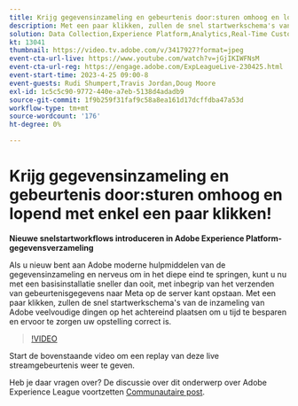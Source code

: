 ```yaml
---
title: Krijg gegevensinzameling en gebeurtenis door:sturen omhoog en lopend met enkel een paar klikken!
description: Met een paar klikken, zullen de snel startwerkschema's van de inzameling van Adobe veelvoudige dingen op het achtereind plaatsen om u tijd te besparen en ervoor te zorgen uw opstelling correct is.
solution: Data Collection,Experience Platform,Analytics,Real-Time Customer Data Platform,Customer Journey Analytics
kt: 13041
thumbnail: https://video.tv.adobe.com/v/3417927?format=jpeg
event-cta-url-live: https://www.youtube.com/watch?v=jGjIKIWFNsM
event-cta-url-reg: https://engage.adobe.com/ExpLeagueLive-230425.html
event-start-time: 2023-4-25 09:00-8
event-guests: Rudi Shumpert,Travis Jordan,Doug Moore
exl-id: 1c5c5c90-9772-440e-a7eb-5138d4adadb9
source-git-commit: 1f9b259f31faf9c58a8ea161d17dcffdba47a53d
workflow-type: tm+mt
source-wordcount: '176'
ht-degree: 0%

---
```


# Krijg gegevensinzameling en gebeurtenis door:sturen omhoog en lopend met enkel een paar klikken!

**Nieuwe snelstartworkflows introduceren in Adobe Experience Platform-gegevensverzameling**

Als u nieuw bent aan Adobe moderne hulpmiddelen van de gegevensinzameling en nerveus om in het diepe eind te springen, kunt u nu met een basisinstallatie sneller dan ooit, met inbegrip van het verzenden van gebeurtenisgegevens naar Meta op de server kant opstaan. Met een paar klikken, zullen de snel startwerkschema&#39;s van de inzameling van Adobe veelvoudige dingen op het achtereind plaatsen om u tijd te besparen en ervoor te zorgen uw opstelling correct is.

>[!VIDEO](https://video.tv.adobe.com/v/3417927/?quality=12&learn=on)

Start de bovenstaande video om een replay van deze live streamgebeurtenis weer te geven.

Heb je daar vragen over? De discussie over dit onderwerp over Adobe Experience League voortzetten [Communautaire post](https://experienceleaguecommunities.adobe.com/t5/adobe-experience-platform-data/experience-league-live-post-session-discussion-get-data/m-p/589754#M476).

